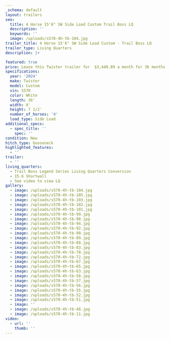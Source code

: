 ```yaml
---
_schema: default
layout: trailers
seo:
  title: 4 Horse 15'6" SW Side Load Custom Trail Boss LQ
  description: ''
  keywords: ''
  image: /uploads/s570-4h-tb-104.jpg
trailer_title: 4 Horse 15'6" SW Side Load Custom - Trail Boss LQ
trailer_type: Living Quarters
description: |+

featured: true
price: Lease this Twister trailer for  $3,448.89 a month for 36 months!
specifications:
  year: '2024'
  make: Twister
  model: Custom
  vin: S570
  color: White
  length: 36'
  width: 8'
  height: 7 1/2'
  number_of_horses: '4'
  load_type: Side Load
additional_specs:
  - spec_title: ''
    spec: ''
condition: New
hitch_type: Gooseneck
highlighted_features:
  - ''
trailer:
  - ''
living_quarters:
  - Trail Boss Legend Series Living Quarters Conversion
  - 15.6 Shortwall
  - See video to view LQ
gallery:
  - image: /uploads/s570-4h-tb-104.jpg
  - image: /uploads/s570-4h-tb-105.jpg
  - image: /uploads/s570-4h-tb-103.jpg
  - image: /uploads/s570-4h-tb-102.jpg
  - image: /uploads/s570-4h-tb-101.jpg
  - image: /uploads/s570-4h-tb-99.jpg
  - image: /uploads/s570-4h-tb-98.jpg
  - image: /uploads/s570-4h-tb-94.jpg
  - image: /uploads/s570-4h-tb-92.jpg
  - image: /uploads/s570-4h-tb-90.jpg
  - image: /uploads/s570-4h-tb-89.jpg
  - image: /uploads/s570-4h-tb-88.jpg
  - image: /uploads/s570-4h-tb-83.jpg
  - image: /uploads/s570-4h-tb-78.jpg
  - image: /uploads/s570-4h-tb-72.jpg
  - image: /uploads/s570-4h-tb-67.jpg
  - image: /uploads/s570-4h-tb-65.jpg
  - image: /uploads/s570-4h-tb-63.jpg
  - image: /uploads/s570-4h-tb-58.jpg
  - image: /uploads/s570-4h-tb-57.jpg
  - image: /uploads/s570-4h-tb-56.jpg
  - image: /uploads/s570-4h-tb-55.jpg
  - image: /uploads/s570-4h-tb-52.jpg
  - image: /uploads/s570-4h-tb-51.jpg
  - image: ''
  - image: /uploads/s570-4h-tb-48.jpg
  - image: /uploads/s570-4h-tb-11.jpg
video:
  - url: ''
    thumb: ''
---
```

